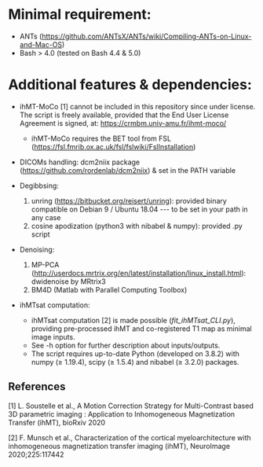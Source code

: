 # Minimal requirement: 
* ANTs (https://github.com/ANTsX/ANTs/wiki/Compiling-ANTs-on-Linux-and-Mac-OS)
* Bash > 4.0 (tested on Bash 4.4 & 5.0)

# Additional features & dependencies:
* ihMT-MoCo [1] cannot be included in this repository since under license. The script is freely available, provided that the End User License Agreement is signed, at: https://crmbm.univ-amu.fr/ihmt-moco/
	* ihMT-MoCo requires the BET tool from FSL (https://fsl.fmrib.ox.ac.uk/fsl/fslwiki/FslInstallation)

* DICOMs handling: dcm2niix package (https://github.com/rordenlab/dcm2niix) & set in the PATH variable

* Degibbsing:
	1.  unring (https://bitbucket.org/reisert/unring): provided binary compatible on Debian 9 / Ubuntu 18.04 --- to be set in your path in any case
	2.  cosine apodization (python3 with nibabel & numpy): provided .py script

* Denoising:
	1.  MP-PCA (http://userdocs.mrtrix.org/en/latest/installation/linux_install.html): dwidenoise by MRtrix3 
	2.  BM4D (Matlab with Parallel Computing Toolbox)

* ihMTsat computation:
	- ihMTsat computation [2] is made possible (*fit_ihMTsat_CLI.py*), providing pre-processed ihMT and co-registered T1 map as minimal image inputs. 
	- See -h option for further description about inputs/outputs.
	- The script requires up-to-date Python (developed on 3.8.2) with numpy (≥ 1.19.4), scipy (≥ 1.5.4) and nibabel (≥ 3.2.0) packages.


## References
[1] L. Soustelle et al., A Motion Correction Strategy for Multi-Contrast based 3D parametric imaging : Application to Inhomogeneous Magnetization Transfer (ihMT), bioRxiv 2020

[2] F. Munsch et al., Characterization of the cortical myeloarchitecture with inhomogeneous magnetization transfer imaging (ihMT), NeuroImage 2020;225:117442
